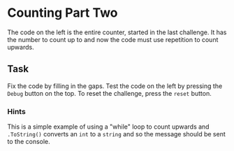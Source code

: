 # Counting Part Two

The code on the left is the entire counter, started in the last challenge. It has the number to count up to and now the code must use repetition to count upwards.

## Task

Fix the code by filling in the gaps. Test the code on the left by pressing the `Debug` button on the top. To reset the challenge, press the `reset` button.

### Hints
This is a simple example of using a "while" loop to count upwards and `.ToString()` converts an `int` to a `string` and so the message should be sent to the console.

